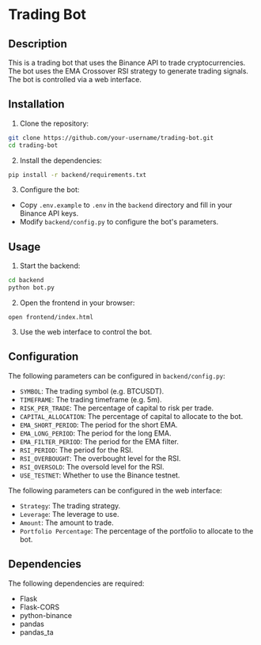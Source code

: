 # Trading Bot

## Description

This is a trading bot that uses the Binance API to trade cryptocurrencies. The bot uses the EMA Crossover RSI strategy to generate trading signals. The bot is controlled via a web interface.

## Installation

1. Clone the repository:

```bash
git clone https://github.com/your-username/trading-bot.git
cd trading-bot
```

2. Install the dependencies:

```bash
pip install -r backend/requirements.txt
```

3. Configure the bot:

- Copy `.env.example` to `.env` in the `backend` directory and fill in your Binance API keys.
- Modify `backend/config.py` to configure the bot's parameters.

## Usage

1. Start the backend:

```bash
cd backend
python bot.py
```

2. Open the frontend in your browser:

```
open frontend/index.html
```

3. Use the web interface to control the bot.

## Configuration

The following parameters can be configured in `backend/config.py`:

- `SYMBOL`: The trading symbol (e.g. BTCUSDT).
- `TIMEFRAME`: The trading timeframe (e.g. 5m).
- `RISK_PER_TRADE`: The percentage of capital to risk per trade.
- `CAPITAL_ALLOCATION`: The percentage of capital to allocate to the bot.
- `EMA_SHORT_PERIOD`: The period for the short EMA.
- `EMA_LONG_PERIOD`: The period for the long EMA.
- `EMA_FILTER_PERIOD`: The period for the EMA filter.
- `RSI_PERIOD`: The period for the RSI.
- `RSI_OVERBOUGHT`: The overbought level for the RSI.
- `RSI_OVERSOLD`: The oversold level for the RSI.
- `USE_TESTNET`: Whether to use the Binance testnet.

The following parameters can be configured in the web interface:

- `Strategy`: The trading strategy.
- `Leverage`: The leverage to use.
- `Amount`: The amount to trade.
- `Portfolio Percentage`: The percentage of the portfolio to allocate to the bot.

## Dependencies

The following dependencies are required:

- Flask
- Flask-CORS
- python-binance
- pandas
- pandas_ta
